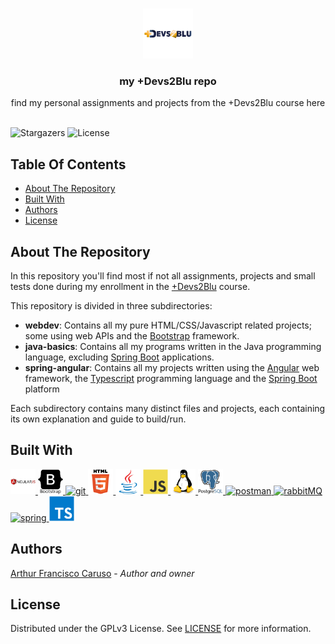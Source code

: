 <br/>
<p align="center">
  <a href="https://github.com/arthur-caruso/devs2blu">
    <img src="logo.png" alt="Logo" width="80" height="80">
  </a>

  <h3 align="center">my +Devs2Blu repo</h3>

  <p align="center">
    find my personal assignments and projects from the +Devs2Blu course here
    <br/>
    <br/>
  </p>
</p>

![Stargazers](https://img.shields.io/github/stars/arthur-caruso/devs2blu?style=social) ![License](https://img.shields.io/github/license/arthur-caruso/devs2blu)

## Table Of Contents
* [About The Repository](#about-the-repository)
* [Built With](#built-with)
* [Authors](#authors)
* [License](#license)

## About The Repository
In this repository you'll find most if not all assignments, projects and small tests done during my enrollment in the [+Devs2Blu](https://www.devs2blu.com.br/) course.

This repository is divided in three subdirectories:
* **webdev**: Contains all my pure HTML/CSS/Javascript related projects; some using web APIs and the [Bootstrap](https://getbootstrap.com/) framework.
* **java-basics**: Contains all my programs written in the Java programming language, excluding [Spring Boot](https://spring.io/projects/spring-boot) applications.
* **spring-angular**: Contains all my projects written using the [Angular](https://angular.io/) web framework, the [Typescript](https://www.typescriptlang.org/) programming language and the [Spring Boot](https://spring.io/projects/spring-boot) platform

Each subdirectory contains many distinct files and projects, each containing its own explanation and guide to build/run.

## Built With
<p align="left"> <a href="https://angular.io" target="_blank" rel="noreferrer"> <img src="https://raw.githubusercontent.com/devicons/devicon/master/icons/angularjs/angularjs-original-wordmark.svg" alt="angularjs" width="40" height="40"/> </a> <a href="https://getbootstrap.com" target="_blank" rel="noreferrer"> <img src="https://raw.githubusercontent.com/devicons/devicon/master/icons/bootstrap/bootstrap-plain-wordmark.svg" alt="bootstrap" width="40" height="40"/> </a> <a href="https://git-scm.com/" target="_blank" rel="noreferrer"> <img src="https://www.vectorlogo.zone/logos/git-scm/git-scm-icon.svg" alt="git" width="40" height="40"/> </a> <a href="https://www.w3.org/html/" target="_blank" rel="noreferrer"> <img src="https://raw.githubusercontent.com/devicons/devicon/master/icons/html5/html5-original-wordmark.svg" alt="html5" width="40" height="40"/> </a> <a href="https://www.java.com" target="_blank" rel="noreferrer"> <img src="https://raw.githubusercontent.com/devicons/devicon/master/icons/java/java-original.svg" alt="java" width="40" height="40"/> </a> <a href="https://developer.mozilla.org/en-US/docs/Web/JavaScript" target="_blank" rel="noreferrer"> <img src="https://raw.githubusercontent.com/devicons/devicon/master/icons/javascript/javascript-original.svg" alt="javascript" width="40" height="40"/> </a> <a href="https://www.linux.org/" target="_blank" rel="noreferrer"> <img src="https://raw.githubusercontent.com/devicons/devicon/master/icons/linux/linux-original.svg" alt="linux" width="40" height="40"/> </a> <a href="https://www.postgresql.org" target="_blank" rel="noreferrer"> <img src="https://raw.githubusercontent.com/devicons/devicon/master/icons/postgresql/postgresql-original-wordmark.svg" alt="postgresql" width="40" height="40"/> </a> <a href="https://postman.com" target="_blank" rel="noreferrer"> <img src="https://www.vectorlogo.zone/logos/getpostman/getpostman-icon.svg" alt="postman" width="40" height="40"/> </a> <a href="https://www.rabbitmq.com" target="_blank" rel="noreferrer"> <img src="https://www.vectorlogo.zone/logos/rabbitmq/rabbitmq-icon.svg" alt="rabbitMQ" width="40" height="40"/> </a> <a href="https://spring.io/" target="_blank" rel="noreferrer"> <img src="https://www.vectorlogo.zone/logos/springio/springio-icon.svg" alt="spring" width="40" height="40"/> </a> <a href="https://www.typescriptlang.org/" target="_blank" rel="noreferrer"> <img src="https://raw.githubusercontent.com/devicons/devicon/master/icons/typescript/typescript-original.svg" alt="typescript" width="40" height="40"/> </a> </p>

## Authors
 [Arthur Francisco Caruso](https://github.com/arthur-caruso) - *Author and owner*

## License
Distributed under the GPLv3 License. See [LICENSE](https://github.com/arthur-caruso/devs2blu/blob/main/LICENSE.md) for more information.
